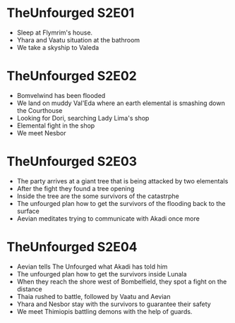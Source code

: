 # TheUnfourged S2E01
- Sleep at Flymrim's house.
- Yhara and Vaatu situation at the bathroom
- We take a skyship to Valeda
# TheUnfourged S2E02
- Bomvelwind has been flooded
- We land on muddy Val'Eda where an earth elemental is smashing down the Courthouse
- Looking for Dori, searching Lady Lima's shop
- Elemental fight in the shop
- We meet Nesbor
# TheUnfourged S2E03
- The party arrives at a giant tree that is being attacked by two elementals
- After the fight they found a tree opening
- Inside the tree are the some survivors of the catastrphe
- The unfourged plan how to get the survivors of the flooding back to the surface
- Aevian meditates trying to communicate with Akadi once more
# TheUnfourged S2E04
- Aevian tells The Unfourged what Akadi has told him
- The unfourged plan how to get the survivors inside Lunala
- When they reach the shore west of Bombelfield, they spot a fight on the distance
- Thaia rushed to battle, followed by Vaatu and Aevian
- Yhara and Nesbor stay with the survivors to guarantee their safety
- We meet Thimiopis battling demons with the help of guards.
